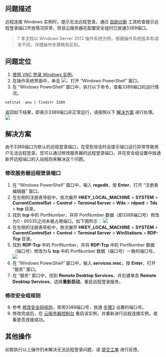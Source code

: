 ## 问题描述
远程连接 Windows 实例时，提示无法远程登录。通过 [自助诊断](https://console.cloud.tencent.com/workorder/check) 工具检查提示远程登录端口开放情况异常，但该云服务器在配置安全组时已放通3389端口。

>? 本文档以 Windows Server 2012 操作系统为例，根据操作系统版本和语言不同，详细操作步骤略有区别。
>

## 问题定位

1. [使用 VNC 登录 Windows 实例](https://cloud.tencent.com/document/product/213/35704)。
2. 在操作系统界面中，单击 <img src="https://main.qcloudimg.com/raw/f0c84862ef30956c201c3e7c85a26eec.png" style="margin: 0;">，打开 “Windows PowerShell” 窗口。
3. 在 “Windows PowerShell” 窗口中，执行以下命令，查看3389端口的运行情况。
```
netstat -ano | findstr 3389
```
返回如下结果，即表示3389端口非正常运行，请按照以下 [解决方案](#3389Solution) 进行处理。
![](https://main.qcloudimg.com/raw/9632169a7ae2f4ff6b640ff8b9297da8.png)


<span id="3389Solution"></span>
## 解决方案

由于3389端口为默认的远程登录端口，在受到攻击时会提示端口运行异常导致用户无法远程登录。您可以通过修改服务器的远程登录端口，并在安全组设置中放通新开远程端口的入站规则来解决这个问题。

### 修改服务器远程登录端口

1. <span id="step07">在 “Windows PowerShell” 窗口中，输入 **regedit**，按 **Enter**，打开 “注册表编辑器” 窗口。</span>
2. 在左侧的注册表导航中，依次展开 **HKEY_LOCAL_MACHINE** > **SYSTEM** > **CurrentControlSet** > **Control** > **Terminal Server** > **Wds** > **rdpwd** > **Tds** > **tcp** 目录。
3. <span id="step09">找到 **tcp** 中的 PortNumber，并将 PortNumber 数据（即3389端口号）修改为0 - 65535之间未被占用端口。如下图所示：</span>
![](https://main.qcloudimg.com/raw/cabe7effbab9583785ccfc5de37f98c5.png)
4. 在左侧的注册表导航中，依次展开 **HKEY_LOCAL_MACHINE** > **SYSTEM** > **CurrentControlSet** > **Control** > **Terminal Server** > **WinStations** > **RDP-Tcp** 目录。
5. 找到 **RDP-Tcp** 中的 PortNumber，并将 **RDP-Tcp** 中的 PortNumber 数据（端口号）修改为与 **tcp** 中的 PortNumber 数据（端口号）一致的端口号。
![](https://main.qcloudimg.com/raw/e5d14dea07959df35bce32b0a694d143.png)
6. 在 “Windows PowerShell” 窗口中，输入 **services.msc**，按 **Enter**，打开 “服务” 窗口。
7. 在 “服务” 窗口中，找到 **Remote Desktop Services**，并右键单击 **Remote Desktop Services**，选择**重新启动**，重启远程登录服务。

### 修改安全组规则

8. 参考 [修改安全组规则](https://cloud.tencent.com/document/product/213/39754)，禁用3389端口号，放通 [步骤3](#step09) 设置的端口号。
9. 修改完成后，在 [云服务器控制台](https://console.cloud.tencent.com/cvm) 重启该实例，并重新进行远程连接实例，查看是否连接成功。

## 其他操作
如若执行以上操作仍未解决无法远程登录问题，请 [提交工单](https://console.cloud.tencent.com/workorder/category?level1_id=6&level2_id=7&source=0&data_title=%E4%BA%91%E6%9C%8D%E5%8A%A1%E5%99%A8CVM&level3_id=142&radio_title=%E4%BA%91%E6%9C%8D%E5%8A%A1%E5%99%A8%E7%99%BB%E5%BD%95%E4%B8%8D%E4%B8%8A&queue=15&scene_code=12686&step=2) 进行反馈。


